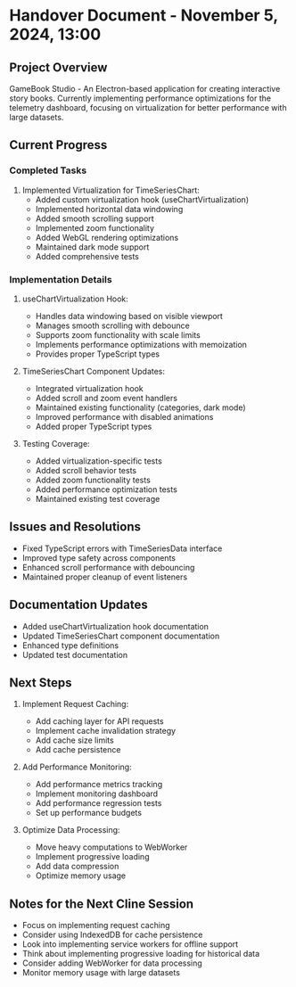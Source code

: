 # Handover Document - November 5, 2024, 13:00

## Project Overview
GameBook Studio - An Electron-based application for creating interactive story books. Currently implementing performance optimizations for the telemetry dashboard, focusing on virtualization for better performance with large datasets.

## Current Progress

### Completed Tasks
1. Implemented Virtualization for TimeSeriesChart:
   - Added custom virtualization hook (useChartVirtualization)
   - Implemented horizontal data windowing
   - Added smooth scrolling support
   - Implemented zoom functionality
   - Added WebGL rendering optimizations
   - Maintained dark mode support
   - Added comprehensive tests

### Implementation Details
1. useChartVirtualization Hook:
   - Handles data windowing based on visible viewport
   - Manages smooth scrolling with debounce
   - Supports zoom functionality with scale limits
   - Implements performance optimizations with memoization
   - Provides proper TypeScript types

2. TimeSeriesChart Component Updates:
   - Integrated virtualization hook
   - Added scroll and zoom event handlers
   - Maintained existing functionality (categories, dark mode)
   - Improved performance with disabled animations
   - Added proper TypeScript types

3. Testing Coverage:
   - Added virtualization-specific tests
   - Added scroll behavior tests
   - Added zoom functionality tests
   - Added performance optimization tests
   - Maintained existing test coverage

## Issues and Resolutions
- Fixed TypeScript errors with TimeSeriesData interface
- Improved type safety across components
- Enhanced scroll performance with debouncing
- Maintained proper cleanup of event listeners

## Documentation Updates
- Added useChartVirtualization hook documentation
- Updated TimeSeriesChart component documentation
- Enhanced type definitions
- Updated test documentation

## Next Steps
1. Implement Request Caching:
   - Add caching layer for API requests
   - Implement cache invalidation strategy
   - Add cache size limits
   - Add cache persistence

2. Add Performance Monitoring:
   - Add performance metrics tracking
   - Implement monitoring dashboard
   - Add performance regression tests
   - Set up performance budgets

3. Optimize Data Processing:
   - Move heavy computations to WebWorker
   - Implement progressive loading
   - Add data compression
   - Optimize memory usage

## Notes for the Next Cline Session
- Focus on implementing request caching
- Consider using IndexedDB for cache persistence
- Look into implementing service workers for offline support
- Think about implementing progressive loading for historical data
- Consider adding WebWorker for data processing
- Monitor memory usage with large datasets
